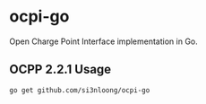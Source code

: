 # ocpi-go

Open Charge Point Interface implementation in Go.

## OCPP 2.2.1 Usage

```sh
go get github.com/si3nloong/ocpi-go
```